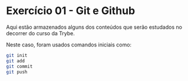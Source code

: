 # Exercício 01 - Git e Github

Aqui estão armazenados alguns dos conteúdos que serão estudados no decorrer do curso da Trybe.

Neste caso, foram usados comandos iniciais como:

```bash
git init
git add
git commit
git push
```